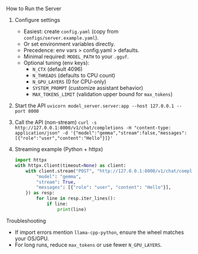 How to Run the Server

1) Configure settings
   - Easiest: create `config.yaml` (copy from `configs/server.example.yaml`).
   - Or set environment variables directly.
   - Precedence: env vars > config.yaml > defaults.
   - Minimal required: `MODEL_PATH` to your `.gguf`.
   - Optional tuning (env keys):
     - `N_CTX` (default 4096)
     - `N_THREADS` (defaults to CPU count)
     - `N_GPU_LAYERS` (0 for CPU-only)
     - `SYSTEM_PROMPT` (customize assistant behavior)
     - `MAX_TOKENS_LIMIT` (validation upper bound for `max_tokens`)

2) Start the API
   `uvicorn model_server.server:app --host 127.0.0.1 --port 8000`

3) Call the API (non-stream)
   `curl -s http://127.0.0.1:8000/v1/chat/completions -H "content-type: application/json" -d '{"model":"gemma","stream":false,"messages":[{"role":"user","content":"Hello"}]}'`

4) Streaming example (Python + httpx)
   ```python
   import httpx
   with httpx.Client(timeout=None) as client:
       with client.stream("POST", "http://127.0.0.1:8000/v1/chat/completions", json={
           "model": "gemma",
           "stream": True,
           "messages": [{"role": "user", "content": "Hello"}],
       }) as resp:
           for line in resp.iter_lines():
               if line:
                   print(line)
   ```

Troubleshooting
- If import errors mention `llama-cpp-python`, ensure the wheel matches your OS/GPU.
- For long runs, reduce `max_tokens` or use fewer `N_GPU_LAYERS`.
